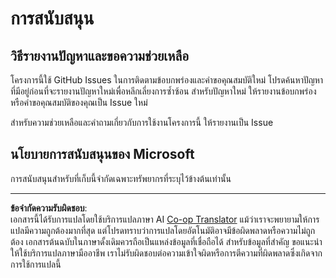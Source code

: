 <!--
CO_OP_TRANSLATOR_METADATA:
{
  "original_hash": "872be8bc1b93ef1dd9ac3d6e8f99f6ab",
  "translation_date": "2025-08-26T20:42:19+00:00",
  "source_file": "SUPPORT.md",
  "language_code": "th"
}
-->
# การสนับสนุน
## วิธีรายงานปัญหาและขอความช่วยเหลือ  

โครงการนี้ใช้ GitHub Issues ในการติดตามข้อบกพร่องและคำขอคุณสมบัติใหม่ โปรดค้นหาปัญหาที่มีอยู่ก่อนที่จะรายงานปัญหาใหม่เพื่อหลีกเลี่ยงการซ้ำซ้อน สำหรับปัญหาใหม่ ให้รายงานข้อบกพร่องหรือคำขอคุณสมบัติของคุณเป็น Issue ใหม่

สำหรับความช่วยเหลือและคำถามเกี่ยวกับการใช้งานโครงการนี้ ให้รายงานเป็น Issue

## นโยบายการสนับสนุนของ Microsoft  

การสนับสนุนสำหรับที่เก็บนี้จำกัดเฉพาะทรัพยากรที่ระบุไว้ข้างต้นเท่านั้น

---

**ข้อจำกัดความรับผิดชอบ**:  
เอกสารนี้ได้รับการแปลโดยใช้บริการแปลภาษา AI [Co-op Translator](https://github.com/Azure/co-op-translator) แม้ว่าเราจะพยายามให้การแปลมีความถูกต้องมากที่สุด แต่โปรดทราบว่าการแปลโดยอัตโนมัติอาจมีข้อผิดพลาดหรือความไม่ถูกต้อง เอกสารต้นฉบับในภาษาดั้งเดิมควรถือเป็นแหล่งข้อมูลที่เชื่อถือได้ สำหรับข้อมูลที่สำคัญ ขอแนะนำให้ใช้บริการแปลภาษามืออาชีพ เราไม่รับผิดชอบต่อความเข้าใจผิดหรือการตีความที่ผิดพลาดซึ่งเกิดจากการใช้การแปลนี้